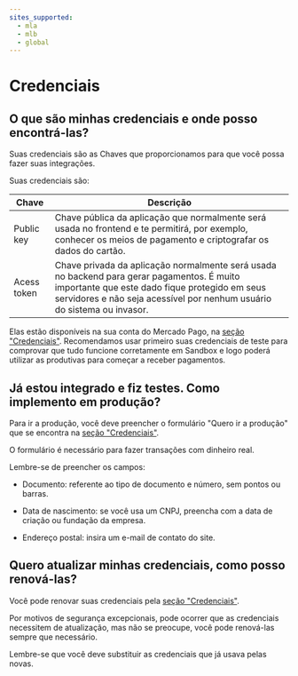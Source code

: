 ```yaml
---
sites_supported:
  - mla
  - mlb
  - global
---
```


# Credenciais

## O que são minhas credenciais e onde posso encontrá-las?

Suas credenciais são as Chaves que proporcionamos para que você possa fazer suas integrações. 

Suas credenciais são:

| Chave | Descrição|
| --- | --- |
| Public key | Chave pública da aplicação que normalmente será usada no frontend e te permitirá, por exemplo, conhecer os meios de pagamento e criptografar os dados do cartão.|
| Acess token | Chave privada da aplicação normalmente será usada no backend para gerar pagamentos. É muito importante que este dado fique protegido em seus servidores e não seja acessível por nenhum usuário do sistema ou invasor. |

Elas estão disponíveis na sua conta do Mercado Pago, na [seção "Credenciais"]([FAKER][CREDENTIALS][URL]).
Recomendamos usar primeiro suas credenciais de teste para comprovar que tudo funcione corretamente em Sandbox e logo poderá utilizar as produtivas para começar a receber pagamentos.

## Já estou integrado e fiz testes. Como implemento em produção?

Para ir a produção, você deve preencher o formulário "Quero ir a produção" que se encontra na [seção "Credenciais"]([FAKER][CREDENTIALS][URL]).

O formulário é necessário para fazer transações com dinheiro real.

Lembre-se de preencher os campos:

- Documento: referente ao tipo de documento e número, sem pontos ou barras.

- Data de nascimento: se você usa um CNPJ, preencha com a data de criação ou fundação da empresa.

- Endereço postal: insira um e-mail de contato do site.

## Quero atualizar minhas credenciais, como posso renová-las?

Você pode renovar suas credenciais pela [seção "Credenciais"]([FAKER][CREDENTIALS][URL]).

Por motivos de segurança excepcionais, pode ocorrer que as credenciais necessitem de atualização, mas não se preocupe, você pode renová-las sempre que necessário.

Lembre-se que você deve substituir as credenciais que já usava pelas novas.